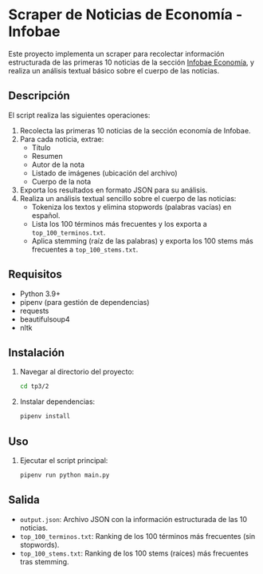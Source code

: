 # Scraper de Noticias de Economía - Infobae

Este proyecto implementa un scraper para recolectar información estructurada de las primeras 10 noticias de la sección [Infobae Economía](https://www.infobae.com/economia/), y realiza un análisis textual básico sobre el cuerpo de las noticias.

## Descripción

El script realiza las siguientes operaciones:

1. Recolecta las primeras 10 noticias de la sección economía de Infobae.
2. Para cada noticia, extrae:
   - Título
   - Resumen
   - Autor de la nota
   - Listado de imágenes (ubicación del archivo)
   - Cuerpo de la nota
3. Exporta los resultados en formato JSON para su análisis.
4. Realiza un análisis textual sencillo sobre el cuerpo de las noticias:
   - Tokeniza los textos y elimina stopwords (palabras vacías) en español.
   - Lista los 100 términos más frecuentes y los exporta a `top_100_terminos.txt`.
   - Aplica stemming (raíz de las palabras) y exporta los 100 stems más frecuentes a `top_100_stems.txt`.

## Requisitos

- Python 3.9+
- pipenv (para gestión de dependencias)
- requests
- beautifulsoup4
- nltk

## Instalación

1. Navegar al directorio del proyecto:
   ```bash
   cd tp3/2
   ```
2. Instalar dependencias:
   ```bash
   pipenv install
   ```

## Uso

1. Ejecutar el script principal:
   ```bash
   pipenv run python main.py
   ```

## Salida

- `output.json`: Archivo JSON con la información estructurada de las 10 noticias.
- `top_100_terminos.txt`: Ranking de los 100 términos más frecuentes (sin stopwords).
- `top_100_stems.txt`: Ranking de los 100 stems (raíces) más frecuentes tras stemming. 